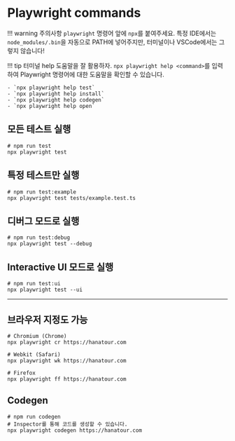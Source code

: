# Playwright commands

!!! warning 주의사항
`playwright` 명령어 앞에 `npx`를 붙여주세요. 특정 IDE에서는 `node_modules/.bin`을 자동으로 PATH에 넣어주지만, 터미널이나 VSCode에서는 그렇지 않습니다!

!!! tip 터미널 help 도움말을 잘 활용하자.
`npx playwright help <command>`를 입력하여 Playwright 명령어에 대한 도움말을 확인할 수 있습니다.

    - `npx playwright help test`
    - `npx playwright help install`
    - `npx playwright help codegen`
    - `npx playwright help open`

## 모든 테스트 실행

```shell
# npm run test
npx playwright test
```

## 특정 테스트만 실행

```shell
# npm run test:example
npx playwright test tests/example.test.ts
```

## 디버그 모드로 실행

```shell
# npm run test:debug
npx playwright test --debug
```

## Interactive UI 모드로 실행

```shell
# npm run test:ui
npx playwright test --ui
```

---

## 브라우저 지정도 가능

```shell
# Chromium (Chrome)
npx playwright cr https://hanatour.com

# Webkit (Safari)
npx playwright wk https://hanatour.com

# Firefox
npx playwright ff https://hanatour.com
```

## Codegen

```shell
# npm run codegen
# Inspector를 통해 코드를 생성할 수 있습니다.
npx playwright codegen https://hanatour.com
```
